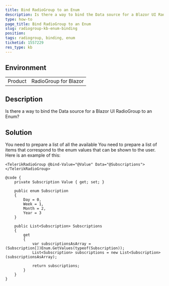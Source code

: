 ```yaml
---
title: Bind RadioGroup to an Enum
description: Is there a way to bind the Data source for a Blazor UI RadioGroup to an Enum?
type: how-to
page_title: Bind RadioGroup to an Enum
slug: radiogroup-kb-enum-binding
position: 
tags: radiogroup, binding, enum
ticketid: 1557229
res_type: kb
---
```


## Environment

<table>
    <tbody>
        <tr>
            <td>Product</td>
            <td>RadioGroup for Blazor</td>
        </tr>
    </tbody>
</table>

## Description
Is there a way to bind the Data source for a Blazor UI RadioGroup to an Enum?

## Solution
You need to prepare a list of all the available 
You need to prepare a list of items that correspond to the enum values that can be shown to the user. Here is an example of this:

````CSHTML
<TelerikRadioGroup @bind-Value="@Value" Data="@Subscriptions"></TelerikRadioGroup>

@code {
    private Subscription Value { get; set; }

    public enum Subscription
    {
        Day = 0,
        Week = 1,
        Month = 2,
        Year = 3
    }

    public List<Subscription> Subscriptions
    {
        get
        {
            var subscriptionsAsArray = (Subscription[])Enum.GetValues(typeof(Subscription));
            List<Subscription> subscriptions = new List<Subscription>(subscriptionsAsArray);

            return subscriptions;
        }
    }
}
````
